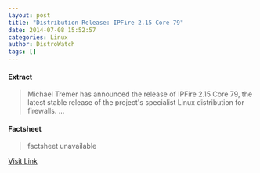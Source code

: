 ```yaml
---
layout: post
title: "Distribution Release: IPFire 2.15 Core 79"
date: 2014-07-08 15:52:57
categories: Linux
author: DistroWatch
tags: []
---
```



#### Extract
>Michael Tremer has announced the release of IPFire 2.15 Core 79, the latest stable release of the project's specialist Linux distribution for firewalls....

#### Factsheet
>factsheet unavailable

[Visit Link](https://www.linux.com/news/software/applications/779632-distribution-release-ipfire-215-core-79/)


